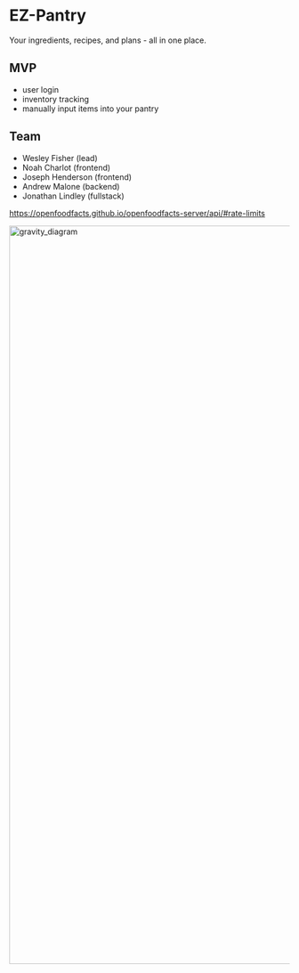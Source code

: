 # EZ-Pantry
Your ingredients, recipes, and plans - all in one place.
## MVP
- user login
- inventory tracking
- manually input items into your pantry

## Team
- Wesley Fisher (lead)
- Noah Charlot (frontend)
- Joseph Henderson (frontend)
- Andrew Malone (backend)
- Jonathan Lindley (fullstack)

https://openfoodfacts.github.io/openfoodfacts-server/api/#rate-limits



<img width="1170" height="1327" alt="gravity_diagram" src="https://github.com/user-attachments/assets/f8349516-0ea2-42fa-b833-e001ce7b4510" />
